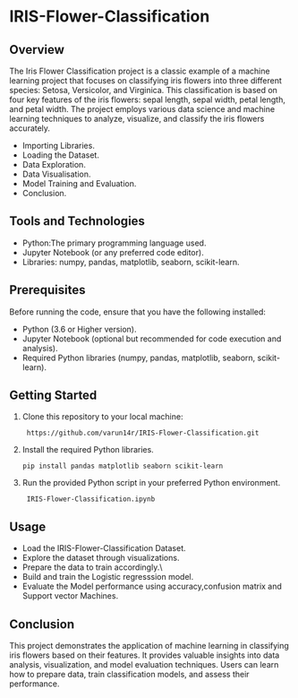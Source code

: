 # IRIS-Flower-Classification

## Overview

The Iris Flower Classification project is a classic example of a machine learning project that focuses on classifying iris flowers into three different species: Setosa, Versicolor, and Virginica. This classification is based on four key features of the iris flowers: sepal length, sepal width, petal length, and petal width. The project employs various data science and machine learning techniques to analyze, visualize, and classify the iris flowers accurately.

- Importing Libraries.
- Loading the Dataset.
- Data Exploration.
- Data Visualisation.
- Model Training and Evaluation.
- Conclusion.

## Tools and Technologies

- Python:The primary programming language used.
- Jupyter Notebook (or any preferred code editor).
- Libraries: numpy, pandas, matplotlib, seaborn, scikit-learn.

## Prerequisites

Before running the code, ensure that you have the following installed:

- Python (3.6 or Higher version).
- Jupyter Notebook (optional but recommended for code execution and analysis).
- Required Python libraries (numpy, pandas, matplotlib, seaborn, scikit-learn).

## Getting Started

1. Clone this repository to your local machine:

        https://github.com/varun14r/IRIS-Flower-Classification.git

2. Install the required Python libraries.

       pip install pandas matplotlib seaborn scikit-learn

3. Run the provided Python script in your preferred Python environment.

        IRIS-Flower-Classification.ipynb

## Usage

- Load the IRIS-Flower-Classification Dataset.
- Explore the dataset through visualizations. 
- Prepare the data to train accordingly.\
- Build and train the Logistic regresssion model.
- Evaluate the Model performance using accuracy,confusion matrix and Support vector Machines.

## Conclusion

This project demonstrates the application of machine learning in classifying iris flowers based on their features. It provides valuable insights into data analysis, visualization, and model evaluation techniques. Users can learn how to prepare data, train classification models, and assess their performance.
 

